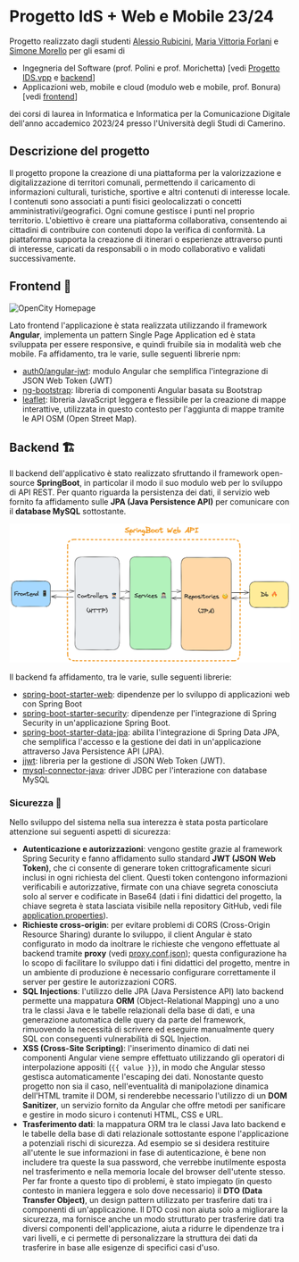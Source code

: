 # Progetto IdS + Web e Mobile 23/24
Progetto realizzato dagli studenti [Alessio Rubicini](https://github.com/alessiorubicini), [Maria Vittoria Forlani](https://github.com/Vittoria61) e [Simone Morello](https://github.com/DiamondBest) per gli esami di
- Ingegneria del Software (prof. Polini e prof. Morichetta) [vedi [Progetto IDS.vpp](docs/Progetto%20IDS.vpp) e [backend](backend)]
- Applicazioni web, mobile e cloud (modulo web e mobile, prof. Bonura) [vedi [frontend](frontend)]

dei corsi di laurea in Informatica e Informatica per la Comunicazione Digitale dell'anno accademico 2023/24 presso l'Università degli Studi di Camerino.

## Descrizione del progetto
Il progetto propone la creazione di una piattaforma per la valorizzazione e digitalizzazione di territori comunali, permettendo il caricamento di informazioni culturali, turistiche, sportive e altri contenuti di interesse locale. I contenuti sono associati a punti fisici geolocalizzati o concetti amministrativi/geografici. Ogni comune gestisce i punti nel proprio territorio. L'obiettivo è creare una piattaforma collaborativa, consentendo ai cittadini di contribuire con contenuti dopo la verifica di conformità. La piattaforma supporta la creazione di itinerari o esperienze attraverso punti di interesse, caricati da responsabili o in modo collaborativo e validati successivamente.


## Frontend 📱

![OpenCity Homepage](.github/opencity-home.png)

Lato frontend l'applicazione è stata realizzata utilizzando il framework **Angular**, implementa un pattern Single Page Application ed è stata sviluppata per essere responsive, e quindi fruibile sia in modalità web che mobile. Fa affidamento, tra le varie, sulle seguenti librerie npm:
- [auth0/angular-jwt](https://www.npmjs.com/package/@auth0/angular-jwt): modulo Angular che semplifica l'integrazione di JSON Web Token (JWT) 
- [ng-bootstrap](https://www.npmjs.com/package/@ng-bootstrap/ng-bootstrap): libreria di componenti Angular basata su Bootstrap
- [leaflet](https://www.npmjs.com/package/leaflet): libreria JavaScript leggera e flessibile per la creazione di mappe interattive, utilizzata in questo contesto per l'aggiunta di mappe tramite le API OSM (Open Street Map).

## Backend 🏗️

Il backend dell'applicativo è stato realizzato sfruttando il framework open-source **SpringBoot**, in particolar il modo il suo modulo web per lo sviluppo di API REST. Per quanto riguarda la persistenza dei dati, il servizio web fornito fa affidamento sulle **JPA (Java Persistence API)** per comunicare con il **database MySQL** sottostante.

![OpenCity Homepage](.github/backend.png)

Il backend fa affidamento, tra le varie, sulle seguenti librerie:
- [spring-boot-starter-web](https://mvnrepository.com/artifact/org.springframework.boot/spring-boot-starter-web): dipendenze per lo sviluppo di applicazioni web con Spring Boot
- [spring-boot-starter-security](https://mvnrepository.com/artifact/org.springframework.boot/spring-boot-starter-security): dipendenze per l'integrazione di Spring Security in un'applicazione Spring Boot.
- [spring-boot-starter-data-jpa](https://mvnrepository.com/artifact/org.springframework.boot/spring-boot-starter-data-jpa): abilita l'integrazione di Spring Data JPA, che semplifica l'accesso e la gestione dei dati in un'applicazione attraverso Java Persistence API (JPA).
- [jjwt](https://mvnrepository.com/artifact/io.jsonwebtoken/jjwt-api): libreria per la gestione di JSON Web Token (JWT).
- [mysql-connector-java](https://mvnrepository.com/artifact/mysql/mysql-connector-java): driver JDBC per l'interazione con database MySQL



### Sicurezza 🔐
Nello sviluppo del sistema nella sua interezza è stata posta particolare attenzione sui seguenti aspetti di sicurezza:
- **Autenticazione e autorizzazioni**: vengono gestite grazie al framework Spring Security e fanno affidamento sullo standard **JWT (JSON Web Token)**, che ci consente di generare token crittograficamente sicuri inclusi in ogni richiesta del client. Questi token contengono informazioni verificabili e autorizzative, firmate con una chiave segreta conosciuta solo al server e codificate in Base64 (dati i fini didattici del progetto, la chiave segreta è stata lasciata visibile nella repository GitHub, vedi file [application.properties](backend/opencity/src/main/resources/application.properties)).
- **Richieste cross-origin**: per evitare problemi di CORS (Cross-Origin Resource Sharing) durante lo sviluppo, il client Angular è stato configurato in modo da inoltrare le richieste che vengono effettuate al backend tramite **proxy** (vedi [proxy.conf.json](frontend/src/proxy.conf.json)); questa configurazione ha lo scopo di facilitare lo sviluppo dati i fini didattici del progetto, mentre in un ambiente di produzione è necessario configurare correttamente il server per gestire le autorizzazioni CORS.
- **SQL Injections**: l'utilizzo delle JPA (Java Persistence API) lato backend permette una mappatura **ORM** (Object-Relational Mapping) uno a uno tra le classi Java e le tabelle relazionali della base di dati, e una generazione automatica delle query da parte del framework, rimuovendo la necessità di scrivere ed eseguire manualmente query SQL con conseguenti vulnerabilità di SQL Injection.
- **XSS (Cross-Site Scripting)**: l'inserimento dinamico di dati nei componenti Angular viene sempre effettuato utilizzando gli operatori di interpolazione appositi (`{{ value }}`), in modo che Angular stesso gestisca automaticamente l'escaping dei dati. Nonostante questo progetto non sia il caso, nell'eventualità di manipolazione dinamica dell'HTML tramite il DOM, si renderebbe necessario l'utilizzo di un **DOM Sanitizer**, un servizio fornito da Angular che offre metodi per sanificare e gestire in modo sicuro i contenuti HTML, CSS e URL.
- **Trasferimento dati**: la mappatura ORM tra le classi Java lato backend e le tabelle della base di dati relazionale sottostante espone l'applicazione a potenziali rischi di sicurezza. Ad esempio se si desidera restituire all'utente le sue informazioni in fase di autenticazione, è bene non includere tra queste la sua password, che verrebbe inutilmente esposta nel trasferimento e nella memoria locale del browser dell'utente stesso. Per far fronte a questo tipo di problemi, è stato impiegato (in questo contesto in maniera leggera e solo dove necessario) il **DTO (Data Transfer Object)**, un design pattern utilizzato per trasferire dati tra i componenti di un'applicazione. Il DTO così non aiuta solo a migliorare la sicurezza, ma fornisce anche un modo strutturato per trasferire dati tra diversi componenti dell'applicazione, aiuta a ridurre le dipendenze tra i vari livelli, e ci permette di personalizzare la struttura dei dati da trasferire in base alle esigenze di specifici casi d'uso.
